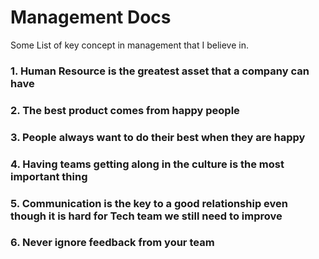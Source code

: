 # Management Docs

Some List of key concept in management that I believe in.

### 1. Human Resource is the greatest asset that a company can have

### 2. The best product comes from happy people

### 3. People always want to do their best when they are happy

### 4. Having teams getting along in the culture is the most important thing

### 5. Communication is the key to a good relationship even though it is hard for Tech team we still need to improve

### 6. Never ignore feedback from your team

